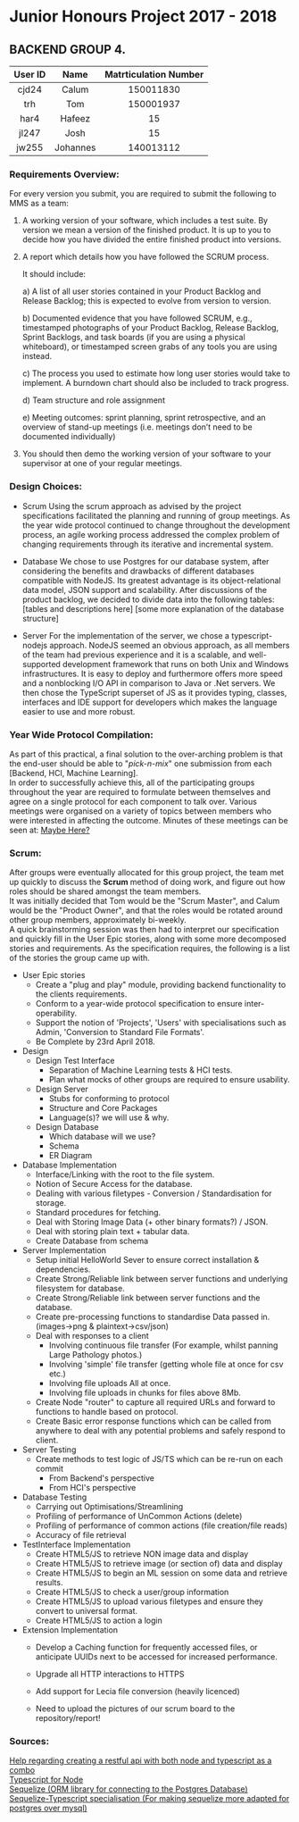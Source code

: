 # Junior Honours Project 2017 - 2018  
## BACKEND GROUP 4.
|User ID | Name     | Matrticulation Number  |
|:------:|:--------:|:----------------------:|
|cjd24   | Calum    | 150011830              |
|trh     | Tom      | 150001937              |
|har4    | Hafeez   | 15              |
|jl247   | Josh     | 15              |
|jw255   | Johannes | 140013112              |






### Requirements Overview:
For every version you submit, you are required to submit the following to MMS as a team:  

1) A working version of your software, which includes a test suite. By version we
mean a version of the finished product. It is up to you to decide how you have divided
the entire finished product into versions.

2) A report which details how you have followed the SCRUM process.  

    It should include:

    a) A list of all user stories contained in your Product Backlog and Release Backlog;
       this is expected to evolve from version to version.

    b) Documented evidence that you have followed SCRUM, e.g., timestamped photographs of
       your Product Backlog, Release Backlog, Sprint Backlogs, and task boards (if you
       are using a physical whiteboard), or timestamped screen grabs of any tools you
       are using instead.

    c) The process you used to estimate how long user stories would take to implement.
       A burndown chart should also be included to track progress.

    d) Team structure and role assignment

    e) Meeting outcomes: sprint planning, sprint retrospective, and an overview of
       stand-up meetings (i.e. meetings don’t need to be documented individually)

3) You should then demo the working version of your software to your supervisor at
   one of your regular meetings.






### Design Choices:
- Scrum
Using the scrum approach as advised by the project specifications facilitated the planning and running of group meetings. As the year wide protocol continued to change throughout the development process, an agile working process addressed the complex problem of changing requirements through its iterative and incremental system. 

- Database
We chose to use Postgres for our database system, after considering the benefits and drawbacks of different databases compatible with NodeJS. Its greatest advantage is its object-relational data model, JSON support and scalability. 
After discussions of the product backlog, we decided to divide data into the following tables:
[tables and descriptions here]
[some more explanation of the database structure]

- Server
For the implementation of the server, we chose a typescript-nodejs approach. NodeJS seemed an obvious approach, as all members of the team had previous experience and it is a scalable, and well-supported development framework that runs on both Unix and Windows infrastructures. It is easy to deploy and furthermore offers more speed and a nonblocking I/O API in comparison to Java or .Net servers. We then chose the TypeScript superset of JS as it provides typing, classes, interfaces and IDE support for developers which makes the language easier to use and more robust.





### Year Wide Protocol Compilation:
As part of this practical, a final solution to the over-arching problem is that the end-user
should be able to "*pick-n-mix*" one submission from each [Backend, HCI, Machine Learning].  
In order to successfully achieve this, all of the participating groups throughout the year
are required to formulate between themselves and agree on a single protocol for each
component to talk over.
Various meetings were organised on a variety of topics between members who were interested
in affecting the outcome. Minutes of these meetings can be seen at:
[Maybe Here?](https://github.com/CS3099JH2017/cs3099jh)







### Scrum:
After groups were eventually allocated for this group project, the team met up quickly to
discuss the **Scrum** method of doing work, and figure out how roles should be shared amongst
the team members.  
It was initially decided that Tom would be the "Scrum Master", and Calum would be the
"Product Owner", and that the roles would be rotated around other group members,
approximately bi-weekly.  
A quick brainstorming session was then had to interpret our specification and quickly fill
in the User Epic stories, along with some more decomposed stories and requirements.
As the specification requires, the following is a list of the stories the group came up with.

- User Epic stories  
    - Create a "plug and play" module, providing backend functionality to the clients requirements.
    - Conform to a year-wide protocol specification to ensure inter-operability.
    - Support the notion of 'Projects', 'Users' with specialisations such as Admin, 'Conversion to Standard File Formats'.
    - Be Complete by 23rd April 2018.
- Design
    - Design Test Interface  
        - Separation of Machine Learning tests & HCI tests.
        - Plan what mocks of other groups are required to ensure usability.
    - Design Server
        - Stubs for conforming to protocol
        - Structure and Core Packages
        - Language(s)? we will use & why.
    - Design Database
        - Which database will we use?
        - Schema
        - ER Diagram
- Database Implementation
    - Interface/Linking with the root to the file system.
    - Notion of Secure Access for the database.
    - Dealing with various filetypes - Conversion / Standardisation for storage.
    - Standard procedures for fetching.
    - Deal with Storing Image Data (+ other binary formats?) / JSON.
    - Deal with storing plain text + tabular data.
    - Create Database from schema
- Server Implementation
    - Setup initial HelloWorld Sever to ensure correct installation & dependencies.
    - Create Strong/Reliable link between server functions and underlying filesystem for database.
    - Create Strong/Reliable link between server functions and the database.
    - Create pre-processing functions to standardise Data passed in. (images->png & plaintext->csv/json)
    - Deal with responses to a client
        - Involving continuous file transfer (For example, whilst panning Large Pathology photos.)
        - Involving 'simple' file transfer (getting whole file at once for csv etc.)
        - Involving file uploads All at once.
        - Involving file uploads in chunks for files above 8Mb.
    - Create Node "router" to capture all required URLs and forward to functions to handle based on protocol.
    - Create Basic error response functions which can be called from anywhere to deal with any potential problems and safely respond to client.
- Server Testing
    - Create methods to test logic of JS/TS which can be re-run on each commit
        - From Backend's perspective
        - From HCI's perspective
- Database Testing
    - Carrying out Optimisations/Streamlining
    - Profiling of performance of UnCommon Actions (delete)
    - Profiling of performance of common actions (file creation/file reads)
    - Accuracy of file retrieval
- TestInterface Implementation
    - Create HTML5/JS to retrieve NON image data and display
    - Create HTML5/JS to retrieve image (or section of) data and display
    - Create HTML5/JS to begin an ML session on some data and retrieve results.
    - Create HTML5/JS to check a user/group information
    - Create HTML5/JS to upload various filetypes and ensure they convert to universal format.
    - Create HTML5/JS to action a login
- Extension Implementation
    - Develop a Caching function for frequently accessed files, or anticipate UUIDs next to be accessed for increased performance.
    - Upgrade all HTTP interactions to HTTPS
    - Add support for Lecia file conversion (heavily licenced)


    - Need to upload the pictures of our scrum board to the repository/report!







### Sources:
[Help regarding creating a restful api with both node and typescript as a combo](http://mherman.org/blog/2016/11/05/developing-a-restful-api-with-node-and-typescript/#.WlW1fhdpw8o)  
[Typescript for Node](https://basarat.gitbooks.io/typescript/docs/quick/nodejs.html)  
[Sequelize (ORM library for connecting to the Postgres Database)](https://sequelize.readthedocs.io/en/v3/)  
[Sequelize-Typescript specialisation (For making sequelize more adapted for postgres over mysql)](https://github.com/RobinBuschmann/sequelize-typescript)  
